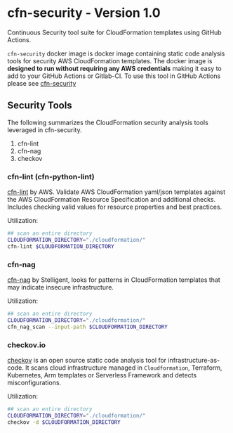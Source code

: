 # cfn-security - Version 1.0

Continuous Security tool suite for CloudFormation templates using GitHub Actions.

`cfn-security` docker image is docker image containing static code analysis tools for security AWS CloudFormation templates. The docker image is **designed to run without requiring any AWS credentials** making it easy to add to your GitHub Actions or Gitlab-CI. To use this tool in GitHub Actions please see [cfn-security](https://github.com/marketplace/actions/cfn-security)

## Security Tools

The following summarizes the CloudFormation security analysis tools leveraged in cfn-security.

1. cfn-lint
2. cfn-nag
3. checkov

### cfn-lint (cfn-python-lint)

[cfn-lint](https://github.com/aws-cloudformation/cfn-python-lint) by AWS. Validate AWS CloudFormation yaml/json templates against the AWS CloudFormation Resource Specification and additional checks. Includes checking valid values for resource properties and best practices.

Utilization:

```sh
## scan an entire directory
CLOUDFORMATION_DIRECTORY="./cloudformation/"
cfn-lint $CLOUDFORMATION_DIRECTORY
```

### cfn-nag

[cfn-nag](https://github.com/stelligent/cfn_nag) by Stelligent, looks for patterns in CloudFormation templates that may indicate insecure infrastructure.

Utilization:

```sh
## scan an entire directory
CLOUDFORMATION_DIRECTORY="./cloudformation/"
cfn_nag_scan --input-path $CLOUDFORMATION_DIRECTORY
```

### checkov.io

[checkov](https://github.com/bridgecrewio/checkov) is an open source static code analysis tool for infrastructure-as-code. It scans cloud infrastructure managed in `Cloudformation`, Terraform, Kubernetes, Arm templates or Serverless Framework and detects misconfigurations.

Utilization:

```sh
## scan an entire directory
CLOUDFORMATION_DIRECTORY="./cloudformation/"
checkov -d $CLOUDFORMATION_DIRECTORY
```
